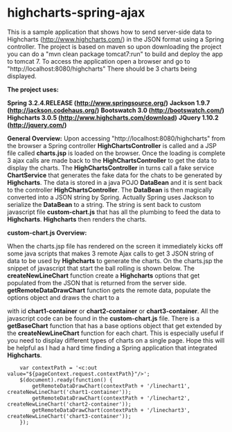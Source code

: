 highcharts-spring-ajax
======================

This is a sample application that shows how to send server-side data to </b>Highcharts</b> (http://www.highcharts.com/) in the
JSON format using a Spring controller. The project is based on maven so upon downloading the project you can do a 
"mvn clean package tomcat7:run" to build and deploy the app to tomcat 7. To access the application open a browser and 
go to "http://localhost:8080/highcharts" There should be 3 charts being displayed. 

<b>The project uses:</b>

<b>Spring 3.2.4.RELEASE (http://www.springsource.org/)</b>
<b>Jackson 1.9.7 (http://jackson.codehaus.org/)</b>
<b>Bootswatch 3.0 (http://bootswatch.com/)</b>
<b>Highcharts 3.0.5 (http://www.highcharts.com/download)</b>
<b>JQuery 1.10.2 (http://jquery.com/)</b>


<b>General Overview:</b>
Upon accessing "http://localhost:8080/highcharts" from the browser a Spring controller <b>HighChartsController</b> is called
and a JSP file called <b>charts.jsp</b> is loaded on the browser. Once the loading is complete 3 ajax calls are made back to
the <b>HighChartsController</b> to get the data to display the charts. The <b>HighChartsController</b> in turns call a fake
service <b>ChartService</b> that generates the fake data for the chats to be generated by <b>Highcharts</b>. The data is stored in
a java POJO <b>DataBean</b> and it is sent back to the controller <b>HighChartsController</b>. The <b>DataBean</b> is then magically
converted into a JSON string by Spring. Actually Spring uses Jackson to serialize the <b>DataBean</b> to a string. The string
is sent back to custom javascript file <b>custom-chart.js</b> that has all the plumbing to feed the data to <b>Highcharts</b>.
<b>Highcharts</b> then renders the charts.

<b>custom-chart.js Overview:</b>

When the charts.jsp file has rendered on the screen it immediately kicks off some java scripts that makes 3 remote
Ajax calls to get 3 JSON string of data to be used by <b>Highcharts</b> to generate the charts. On the charts.jsp the
snippet of javascript that start the ball rolling is shown below. The <b>createNewLineChart</b> function create a
<b>Highcharts</b> options that get populated from the JSON that is returned from the server side. <b>getRemoteDataDrawChart</b>
function gets the remote data, populate the options object and draws the chart to a <div> with id <b>chart1-container</b>
or <b>chart2-container</b> or <b>chart3-container</b>. All the javascript code can be found in the <b>custom-chart.js</b> file.
There is a <b>getBaseChart</b> function that has a base options object that get extended by the <b>createNewLineChart</b>
function for each chart. This is especially useful if you need to display different types of charts on a single page.
Hope this will be helpful as I had a hard time finding a Spring application that integrated <b>Highcharts</b>.

  
  
        var contextPath = '<c:out value="${pageContext.request.contextPath}"/>';
        $(document).ready(function() {
            getRemoteDataDrawChart(contextPath + '/linechart1', createNewLineChart('chart1-container'));
            getRemoteDataDrawChart(contextPath + '/linechart2', createNewLineChart('chart2-container'));
            getRemoteDataDrawChart(contextPath + '/linechart3', createNewLineChart('chart3-container'));
        });
   
    
    
  

